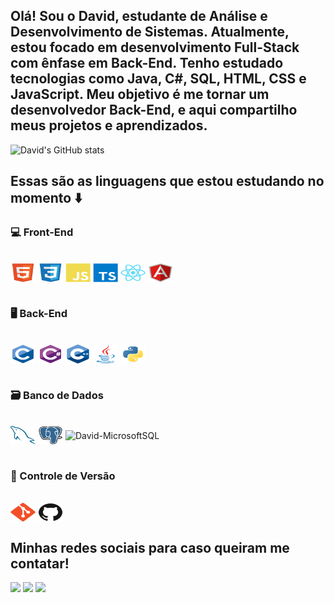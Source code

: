 ## Olá! Sou o David, estudante de Análise e Desenvolvimento de Sistemas. Atualmente, estou focado em desenvolvimento Full-Stack com ênfase em Back-End. Tenho estudado tecnologias como Java, C#, SQL, HTML, CSS e JavaScript. Meu objetivo é me tornar um desenvolvedor Back-End, e aqui compartilho meus projetos e aprendizados.

![David's GitHub stats](https://github-readme-stats.vercel.app/api?username=davidalss&show_icons=true&theme=dracula)

## Essas são as linguagens que estou estudando no momento ⬇️

  <h3>💻 Front-End</h3>
<div style="display: inline_block"><br>
  <img align="center" alt="David-HTML" height="30" width="40" src="https://raw.githubusercontent.com/devicons/devicon/master/icons/html5/html5-original.svg">
  <img align="center" alt="David-CSS" height="30" width="40" src="https://raw.githubusercontent.com/devicons/devicon/master/icons/css3/css3-original.svg">
  <img align="center" alt="David-JavaScript" height="30" width="40" src="https://raw.githubusercontent.com/devicons/devicon/master/icons/javascript/javascript-plain.svg">
  <img align="center" alt="David-TypeScript" height="30" width="40" src="https://raw.githubusercontent.com/devicons/devicon/master/icons/typescript/typescript-plain.svg">
  <img align="center" alt="David-React" height="30" width="40" src="https://raw.githubusercontent.com/devicons/devicon/master/icons/react/react-original.svg">
  <img align="center" alt="David-Angular" height="30" width="40" src="https://raw.githubusercontent.com/devicons/devicon/master/icons/angularjs/angularjs-original.svg">
</div>

<br>

<h3>🖥️ Back-End</h3>
<div style="display: inline_block"><br>
  <img align="center" alt="David-C" height="30" width="40" src="https://raw.githubusercontent.com/devicons/devicon/master/icons/c/c-original.svg">
  <img align="center" alt="David-Csharp" height="30" width="40" src="https://raw.githubusercontent.com/devicons/devicon/master/icons/csharp/csharp-original.svg">
  <img align="center" alt="David-Cplusplus" height="30" width="40" src="https://raw.githubusercontent.com/devicons/devicon/master/icons/cplusplus/cplusplus-original.svg">
  <img align="center" alt="David-Java" height="30" width="40" src="https://raw.githubusercontent.com/devicons/devicon/master/icons/java/java-original.svg">
  <img align="center" alt="David-Python" height="30" width="40" src="https://raw.githubusercontent.com/devicons/devicon/master/icons/python/python-original.svg">
</div>

<br>

<h3>🗃️ Banco de Dados</h3>
<div style="display: inline_block"><br>
  <img align="center" alt="David-SQL" height="30" width="40" src="https://raw.githubusercontent.com/devicons/devicon/master/icons/mysql/mysql-original.svg">
  <img align="center" alt="David-PostgreSQL" height="30" width="40" src="https://raw.githubusercontent.com/devicons/devicon/master/icons/postgresql/postgresql-original.svg">
  <img align="center" alt="David-MicrosoftSQL" height="30" width="40" src="https://img.icons8.com/color/48/microsoft-sql-server.png" />
</div>

<br>

<h3>🔧 Controle de Versão</h3>
<div style="display: inline_block"><br>
  <img align="center" alt="David-Git" height="30" width="40" src="https://raw.githubusercontent.com/devicons/devicon/master/icons/git/git-original.svg">
  <img align="center" alt="David-GitHub" height="30" width="40" src="https://raw.githubusercontent.com/devicons/devicon/master/icons/github/github-original.svg">
</div>

  ## Minhas redes sociais para caso queiram me contatar!
 
<div> 
    <a href="https://www.twitch.tv/Alss_041" target="_blank"><img src="https://img.shields.io/badge/Twitch-9146FF?style=for-the-badge&logo=twitch&logoColor=white" target="_blank"></a>
    <a href = "mailto:davidalss041@gmail.com"><img src="https://img.shields.io/badge/-Gmail-%23333?style=for-the-badge&logo=gmail&logoColor=white" target="_blank"></a>
    <a href="https://www.linkedin.com/in/davidalss" target="_blank"><img src="https://img.shields.io/badge/-LinkedIn-%230077B5?style=for-the-badge&logo=linkedin&logoColor=white" target="_blank"></a> 
  </div>
